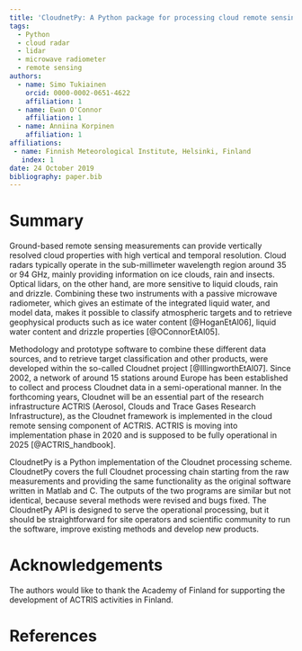 ```yaml
---
title: 'CloudnetPy: A Python package for processing cloud remote sensing data'
tags:
  - Python
  - cloud radar
  - lidar
  - microwave radiometer
  - remote sensing
authors:
  - name: Simo Tukiainen
    orcid: 0000-0002-0651-4622
    affiliation: 1
  - name: Ewan O'Connor
    affiliation: 1
  - name: Anniina Korpinen
    affiliation: 1
affiliations:
 - name: Finnish Meteorological Institute, Helsinki, Finland
   index: 1
date: 24 October 2019
bibliography: paper.bib
---
```


# Summary

Ground-based remote sensing measurements can provide vertically resolved 
cloud properties with high vertical and temporal resolution. Cloud radars 
typically operate in the sub-millimeter wavelength region around 35 or 94 GHz, 
mainly providing information on ice clouds, rain and insects. Optical lidars,
on the other hand, are more sensitive to liquid clouds, rain and drizzle. 
Combining these two instruments with a passive microwave radiometer, which 
gives an estimate of the integrated liquid water, and model data, makes it 
possible to classify atmospheric targets and to retrieve geophysical 
products such as ice water content [@HoganEtAl06], liquid water content 
and drizzle properties [@OConnorEtAl05].

Methodology and prototype software to combine these different data sources, 
and to retrieve target classification and other products, were developed within 
the so-called Cloudnet project [@IllingworthEtAl07]. Since 2002, a network 
of around 15 stations around Europe has been established to collect and 
process Cloudnet data in a semi-operational manner. In the forthcoming years, 
Cloudnet will be an essential part of the research infrastructure ACTRIS 
(Aerosol, Clouds and Trace Gases Research Infrastructure), as the Cloudnet 
framework is implemented in the cloud remote sensing component of ACTRIS.
ACTRIS is moving into implementation phase in 2020 and is supposed to be 
fully operational in 2025 [@ACTRIS_handbook].

CloudnetPy is a Python implementation of the Cloudnet processing scheme. 
CloudnetPy covers the full Cloudnet processing chain starting from the raw 
measurements and providing the same functionality as the original 
software written in Matlab and C. The outputs of the two programs 
are similar but not identical, because several methods were revised and 
bugs fixed. The CloudnetPy API is designed to serve the operational
processing, but it should be straightforward for site operators 
and scientific community to run the software, improve existing 
methods and develop new products.
 
# Acknowledgements

The authors would like to thank the Academy of Finland for supporting
the development of ACTRIS activities in Finland.

# References